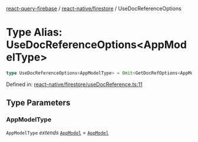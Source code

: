 [react-query-firebase](../../../modules.md) / [react-native/firestore](../index.md) / UseDocReferenceOptions

# Type Alias: UseDocReferenceOptions\<AppModelType\>

```ts
type UseDocReferenceOptions<AppModelType> = Omit<GetDocRefOptions<AppModelType>, "db">;
```

Defined in: [react-native/firestore/useDocReference.ts:11](https://github.com/vpishuk/react-query-firebase/blob/47ed1ecd8b83d68dd4237e8eb73f6aa6dea2c1fa/react-native/firestore/useDocReference.ts#L11)

## Type Parameters

### AppModelType

`AppModelType` *extends* [`AppModel`](../../../types/type-aliases/AppModel.md) = [`AppModel`](../../../types/type-aliases/AppModel.md)
